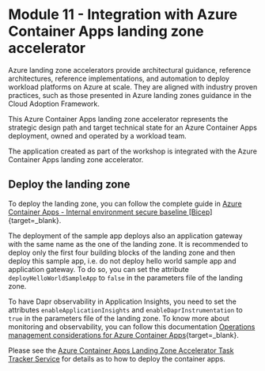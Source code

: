 # Module 11 - Integration with Azure Container Apps landing zone accelerator

Azure landing zone accelerators provide architectural guidance, reference architectures, reference implementations, and automation to deploy workload platforms on Azure at scale. They are aligned with industry proven practices, such as those presented in Azure landing zones guidance in the Cloud Adoption Framework.

This Azure Container Apps landing zone accelerator represents the strategic design path and target technical state for an Azure Container Apps deployment, owned and operated by a workload team.

The application created as part of the workshop is integrated with the Azure Container Apps landing zone accelerator.

## Deploy the landing zone

To deploy the landing zone, you can follow the complete guide in [Azure Container Apps - Internal environment secure baseline [Bicep]](https://github.com/Azure/aca-landing-zone-accelerator/blob/main/scenarios/aca-internal/bicep/README.md){target=_blank}.

The deployment of the sample app deploys also an application gateway with the same name as the one of the landing zone.
It is recommended to deploy only the first four building blocks of the landing zone and then deploy this sample app, i.e. do not deploy hello world sample app and application gateway. To do so, you can set the attribute `deployHelloWorldSampleApp` to `false` in the parameters file of the landing zone.

To have Dapr observability in Application Insights, you need to set the attributes `enableApplicationInsights` and `enableDaprInstrumentation` to `true` in the parameters file of the landing zone. To know more about monitoring and observability, you can follow this documentation [Operations management considerations for Azure Container Apps](https://github.com/Azure/aca-landing-zone-accelerator/blob/main/docs/design-areas/management.md){target=_blank}.

Please see the [Azure Container Apps Landing Zone Accelerator Task Tracker Service](https://github.com/Azure/aca-landing-zone-accelerator/blob/main/scenarios/aca-internal/bicep/sample-apps/dotnet-task-tracker-service/docs/02-container-apps.md) for details as to how to deploy the container apps.